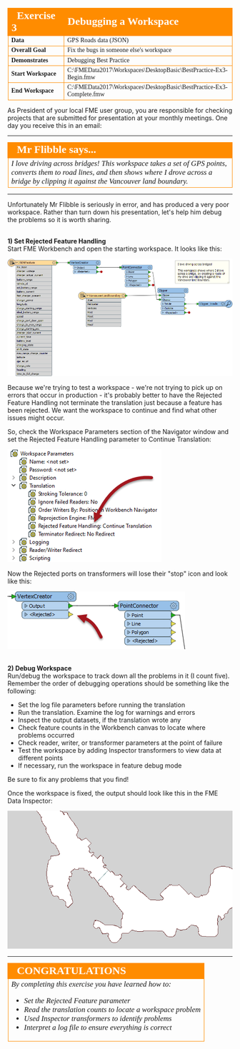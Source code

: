<!--Exercise Section-->


<table style="border-spacing: 0px;border-collapse: collapse;font-family:serif">
<tr>
<td width=25% style="vertical-align:middle;background-color:darkorange;border: 2px solid darkorange">
<i class="fa fa-cogs fa-lg fa-pull-left fa-fw" style="color:white;padding-right: 12px;vertical-align:text-top"></i>
<span style="color:white;font-size:x-large;font-weight: bold">Exercise 3</span>
</td>
<td style="border: 2px solid darkorange;background-color:darkorange;color:white">
<span style="color:white;font-size:x-large;font-weight: bold">Debugging a Workspace</span>
</td>
</tr>

<tr>
<td style="border: 1px solid darkorange; font-weight: bold">Data</td>
<td style="border: 1px solid darkorange">GPS Roads data (JSON)</td>
</tr>

<tr>
<td style="border: 1px solid darkorange; font-weight: bold">Overall Goal</td>
<td style="border: 1px solid darkorange">Fix the bugs in someone else's workspace</td>
</tr>

<tr>
<td style="border: 1px solid darkorange; font-weight: bold">Demonstrates</td>
<td style="border: 1px solid darkorange">Debugging Best Practice</td>
</tr>

<tr>
<td style="border: 1px solid darkorange; font-weight: bold">Start Workspace</td>
<td style="border: 1px solid darkorange">C:\FMEData2017\Workspaces\DesktopBasic\BestPractice-Ex3-Begin.fmw</td>
</tr>

<tr>
<td style="border: 1px solid darkorange; font-weight: bold">End Workspace</td>
<td style="border: 1px solid darkorange">C:\FMEData2017\Workspaces\DesktopBasic\BestPractice-Ex3-Complete.fmw</td>
</tr>

</table>


As President of your local FME user group, you are responsible for checking projects that are submitted for presentation at your monthly meetings. One day you receive this in an email:

---

<!--Person X Says Section-->

<table style="border-spacing: 0px">
<tr>
<td style="vertical-align:middle;background-color:darkorange;border: 2px solid darkorange">
<i class="fa fa-quote-left fa-lg fa-pull-left fa-fw" style="color:white;padding-right: 12px;vertical-align:text-top"></i>
<span style="color:white;font-size:x-large;font-weight: bold;font-family:serif">Mr Flibble says...</span>
</td>
</tr>

<tr>
<td style="border: 1px solid darkorange">
<span style="font-family:serif; font-style:italic; font-size:larger">
I love driving across bridges! This workspace takes a set of GPS points, converts them to road lines, and then shows where I drove across a bridge by clipping it against the Vancouver land boundary.
</span>
</td>
</tr>
</table>

---

Unfortunately Mr Flibble is seriously in error, and has produced a very poor workspace. Rather than turn down his presentation, let's help him debug the problems so it is worth sharing.


<br>**1) Set Rejected Feature Handling**
<br>Start FME Workbench and open the starting workspace. It looks like this:

![](./Images/Img3.223.Ex3.InitialWorkspace.png)

Because we're trying to test a workspace - we're not trying to pick up on errors that occur in production - it's probably better to have the Rejected Feature Handling not terminate the translation just because a feature has been rejected. We want the workspace to continue and find what other issues might occur.

So, check the Workspace Parameters section of the Navigator window and set the Rejected Feature Handling parameter to Continue Translation:

![](./Images/Img3.224.Ex3.RejectedFeatureHandling.png)

Now the Rejected ports on transformers will lose their "stop" icon and look like this:

![](./Images/Img3.225.Ex3.NoRejectedFeatures.png)

 
<br>**2) Debug Workspace**
<br>Run/debug the workspace to track down all the problems in it (I count five). Remember the order of debugging operations should be something like the following:

- Set the log file parameters before running the translation
- Run the translation. Examine the log for warnings and errors
- Inspect the output datasets, if the translation wrote any
- Check feature counts in the Workbench canvas to locate where problems occurred
- Check reader, writer, or transformer parameters at the point of failure
- Test the workspace by adding Inspector transformers to view data at different points
- If necessary, run the workspace in feature debug mode

Be sure to fix any problems that you find!

Once the workspace is fixed, the output should look like this in the FME Data Inspector:

![](./Images/Img3.226.Ex3.FinalOutput.png)

---

<!--Exercise Congratulations Section--> 

<table style="border-spacing: 0px">
<tr>
<td style="vertical-align:middle;background-color:darkorange;border: 2px solid darkorange">
<i class="fa fa-thumbs-o-up fa-lg fa-pull-left fa-fw" style="color:white;padding-right: 12px;vertical-align:text-top"></i>
<span style="color:white;font-size:x-large;font-weight: bold;font-family:serif">CONGRATULATIONS</span>
</td>
</tr>

<tr>
<td style="border: 1px solid darkorange">
<span style="font-family:serif; font-style:italic; font-size:larger">
By completing this exercise you have learned how to:
<br>
<ul><li>Set the Rejected Feature parameter</li>
<li>Read the translation counts to locate a workspace problem</li>
<li>Used Inspector transformers to identify problems</li>
<li>Interpret a log file to ensure everything is correct</li></ul>
</span>
</td>
</tr>
</table>